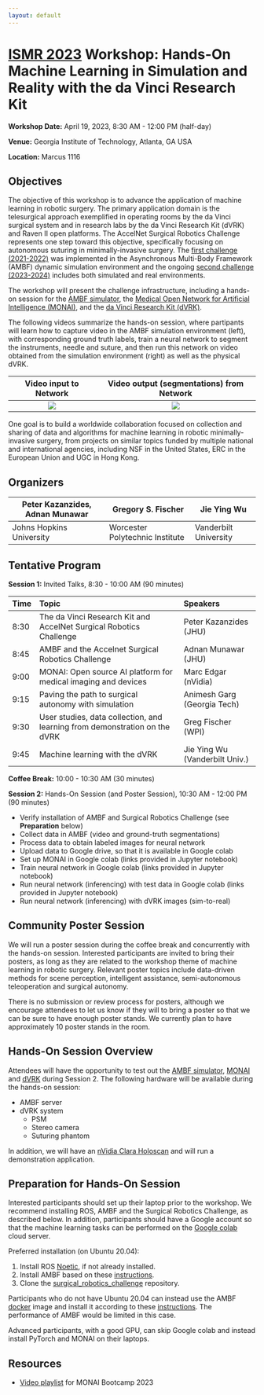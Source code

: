 ```yaml
---
layout: default
---
```


# [ISMR 2023](http://www.ismr.gatech.edu/) Workshop: Hands-On Machine Learning in Simulation and Reality with the da Vinci Research Kit

**Workshop Date:**  April 19, 2023, 8:30 AM - 12:00 PM (half-day)

**Venue:** Georgia Institute of Technology, Atlanta, GA USA

**Location:** Marcus 1116

## Objectives

The objective of this workshop is to advance the application of machine learning in robotic surgery. The primary application domain is the telesurgical approach exemplified in operating rooms by the da Vinci surgical system and in research labs by the da Vinci Research Kit (dVRK) and Raven II open platforms. The AccelNet Surgical Robotics Challenge represents one step toward this objective, specifically focusing on autonomous suturing in minimally-invasive surgery.
The [first challenge (2021-2022)](https://collaborative-robotics.github.io/surgical-robotics-challenge/challenge-2021.html)
was implemented in the Asynchronous Multi-Body Framework (AMBF) dynamic simulation environment and the ongoing
[second challenge (2023-2024)](https://collaborative-robotics.github.io/surgical-robotics-challenge-2023/challenge-2023.html)
includes both simulated and real environments.

The workshop will present the challenge infrastructure, including a hands-on session for the [AMBF simulator](https://github.com/WPI-AIM/ambf), the [Medical Open Network for Artificial Intelligence (MONAI)](https://monai.io/), and the [da Vinci Research Kit (dVRK)](https://github.com/jhu-dvrk/sawIntuitiveResearchKit/wiki).

The following videos summarize the hands-on session, where partipants will learn how to capture video in the AMBF simulation environment (left), with corresponding ground truth labels, train a neural network to segment the instruments, needle and suture, and then run this network on video obtained from the simulation environment (right) as well as the physical dVRK.

| Video input to Network | Video output (segmentations) from Network |
|:----------------------:|:-----------------------------------------:|
| <img src='./images/InputVideo.gif' /> | <img src='./images/OutputVideo.gif' /> |

One goal is to build a worldwide collaboration focused on collection and sharing of data and algorithms for machine learning in robotic minimally-invasive surgery, from projects on similar topics funded by multiple national and international agencies, including NSF in the United States, ERC in the European Union and UGC in Hong Kong.

## Organizers

| Peter Kazanzides, Adnan Munawar    | Gregory S. Fischer              | Jie Ying Wu           |
|------------------------------------|---------------------------------|-----------------------|
| Johns Hopkins University           | Worcester Polytechnic Institute | Vanderbilt University |

## Tentative Program

**Session 1:**  Invited Talks, 8:30 - 10:00 AM (90 minutes)

| Time | Topic        | Speakers |
|:-----|:-------------|:---------|
| 8:30 | The da Vinci Research Kit and AccelNet Surgical Robotics Challenge | Peter Kazanzides (JHU) |
| 8:45 | AMBF and the Accelnet Surgical Robotics Challenge | Adnan Munawar (JHU) |
| 9:00 | MONAI:  Open source AI platform for medical imaging and devices | Marc Edgar (nVidia) |
| 9:15 | Paving the path to surgical autonomy with simulation | Animesh Garg (Georgia Tech) |
| 9:30 | User studies, data collection, and learning from demonstration on the dVRK | Greg Fischer (WPI) |
| 9:45 | Machine learning with the dVRK | Jie Ying Wu (Vanderbilt Univ.) |

**Coffee Break:**  10:00 - 10:30 AM (30 minutes)

**Session 2:**  Hands-On Session (and Poster Session), 10:30 AM - 12:00 PM (90 minutes)
  * Verify installation of AMBF and Surgical Robotics Challenge (see **Preparation** below)
  * Collect data in AMBF (video and ground-truth segmentations)
  * Process data to obtain labeled images for neural network
  * Upload data to Google drive, so that it is available in Google colab
  * Set up MONAI in Google colab (links provided in Jupyter notebook)
  * Train neural network in Google colab (links provided in Jupyter notebook)
  * Run neural network (inferencing) with test data in Google colab (links provided in Jupyter notebook)
  * Run neural network (inferencing) with dVRK images (sim-to-real)

## Community Poster Session

We will run a poster session during the coffee break and concurrently with the hands-on session.
Interested participants are invited to bring
their posters, as long as they are related to the workshop theme of machine learning in robotic surgery.
Relevant poster topics include data-driven methods for scene perception, intelligent assistance, semi-autonomous
teleoperation and surgical autonomy.

There is no submission or review process for posters, although we encourage attendees to let us know if they will
to bring a poster so that we can be sure to have enough poster stands. We currently plan to have approximately
10 poster stands in the room.

## Hands-On Session Overview

Attendees will have the opportunity to test out the [AMBF simulator](https://github.com/WPI-AIM/ambf),
[MONAI](https://monai.io/) and [dVRK](https://github.com/jhu-dvrk/sawIntuitiveResearchKit/wiki) during Session 2.
The following hardware will be available during the hands-on session:

  * AMBF server
  * dVRK system
    * PSM
    * Stereo camera
    * Suturing phantom

In addition, we will have an [nVidia Clara Holoscan](https://www.nvidia.com/en-us/clara/medical-devices/)
and will run a demonstration application.

## Preparation for Hands-On Session

Interested participants should set up their laptop prior to the workshop.
We recommend installing ROS, AMBF and the Surgical Robotics Challenge, as described below.
In addition, participants should have a Google account so that the machine learning tasks
can be performed on the [Google colab](https://colab.research.google.com/) cloud server.

Preferred installation (on Ubuntu 20.04):

  1. Install ROS [Noetic](http://wiki.ros.org/ROS/Installation), if not already installed.
  2. Install AMBF based on these [instructions](https://github.com/WPI-AIM/ambf/blob/ambf-2.0/README.md).
  3. Clone the [surgical_robotics_challenge](https://github.com/collaborative-robotics/surgical_robotics_challenge) repository.

Participants who do not have Ubuntu 20.04 can instead use the AMBF [docker](https://github.com/collaborative-robotics/docker-ambf) image and install it according to these [instructions](https://github.com/collaborative-robotics/docker-ambf). The performance of AMBF would be limited in this case.

Advanced participants, with a good GPU, can skip Google colab and instead install PyTorch
and MONAI on their laptops.

## Resources

  * [Video playlist](https://www.youtube.com/playlist?list=PLtoSVSQ2XzyAJAGzaHF0nUIkav0BnxhrJ) for MONAI Bootcamp 2023
